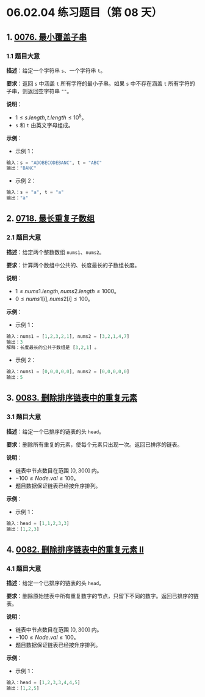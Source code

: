 # 06.02.04 练习题目（第 08 天）

## 1. [0076. 最小覆盖子串](https://leetcode.cn/problems/minimum-window-substring/)

### 1.1 题目大意

**描述**：给定一个字符串 `s`、一个字符串 `t`。

**要求**：返回 `s` 中涵盖 `t` 所有字符的最小子串。如果 `s` 中不存在涵盖 `t` 所有字符的子串，则返回空字符串 `""`。

**说明**：

- $1 \le s.length, t.length \le 10^5$。
- `s` 和 `t` 由英文字母组成。

**示例**：

- 示例 1：

```Python
输入：s = "ADOBECODEBANC", t = "ABC"
输出："BANC"
```

- 示例 2：

```Python
输入：s = "a", t = "a"
输出："a"
```

## 2. [0718. 最长重复子数组](https://leetcode.cn/problems/maximum-length-of-repeated-subarray/)

### 2.1 题目大意

**描述**：给定两个整数数组 `nums1`、`nums2`。

**要求**：计算两个数组中公共的、长度最长的子数组长度。

**说明**：

- $1 \le nums1.length, nums2.length \le 1000$。
- $0 \le nums1[i], nums2[i] \le 100$。

**示例**：

- 示例 1：

```Python
输入：nums1 = [1,2,3,2,1], nums2 = [3,2,1,4,7]
输出：3
解释：长度最长的公共子数组是 [3,2,1] 。
```

- 示例 2：

```Python
输入：nums1 = [0,0,0,0,0], nums2 = [0,0,0,0,0]
输出：5
```

## 3. [0083. 删除排序链表中的重复元素](https://leetcode.cn/problems/remove-duplicates-from-sorted-list/)

### 3.1 题目大意

**描述**：给定一个已排序的链表的头 `head`。

**要求**：删除所有重复的元素，使每个元素只出现一次。返回已排序的链表。

**说明**：

- 链表中节点数目在范围 $[0, 300]$ 内。
- $-100 \le Node.val \le 100$。
- 题目数据保证链表已经按升序排列。

**示例**：

- 示例 1：

```Python
输入：head = [1,1,2,3,3]
输出：[1,2,3]
```

## 4. [0082. 删除排序链表中的重复元素 II](https://leetcode.cn/problems/remove-duplicates-from-sorted-list-ii/)

### 4.1 题目大意

**描述**：给定一个已排序的链表的头 `head`。

**要求**：删除原始链表中所有重复数字的节点，只留下不同的数字。返回已排序的链表。

**说明**：

- 链表中节点数目在范围 $[0, 300]$ 内。
- $-100 \le Node.val \le 100$。
- 题目数据保证链表已经按升序排列。

**示例**：

- 示例 1：

```Python
输入：head = [1,2,3,3,4,4,5]
输出：[1,2,5]
```
